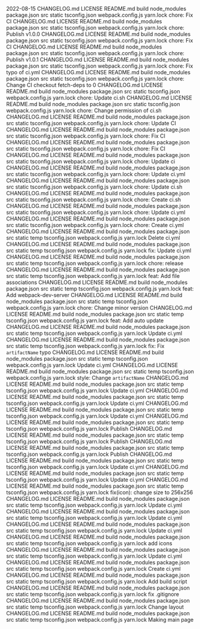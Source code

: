 2022-08-15 CHANGELOG.md LICENSE README.md build node_modules package.json src static tsconfig.json webpack.config.js yarn.lock chore: Fix CI CHANGELOG.md LICENSE README.md build node_modules package.json src static tsconfig.json webpack.config.js yarn.lock chore: Publish v1.0.0 CHANGELOG.md LICENSE README.md build node_modules package.json src static tsconfig.json webpack.config.js yarn.lock chore: Fix CI CHANGELOG.md LICENSE README.md build node_modules package.json src static tsconfig.json webpack.config.js yarn.lock chore: Publish v1.0.1 CHANGELOG.md LICENSE README.md build node_modules package.json src static tsconfig.json webpack.config.js yarn.lock chore: Fix typo of ci.yml CHANGELOG.md LICENSE README.md build node_modules package.json src static tsconfig.json webpack.config.js yarn.lock chore: Change CI checkout fetch-deps to 0 CHANGELOG.md LICENSE README.md build node_modules package.json src static tsconfig.json webpack.config.js yarn.lock chore: Update ci.sh CHANGELOG.md LICENSE README.md build node_modules package.json src static tsconfig.json webpack.config.js yarn.lock chore: Change permission of ci.sh CHANGELOG.md LICENSE README.md build node_modules package.json src static tsconfig.json webpack.config.js yarn.lock chore: Update CI CHANGELOG.md LICENSE README.md build node_modules package.json src static tsconfig.json webpack.config.js yarn.lock chore: Fix CI CHANGELOG.md LICENSE README.md build node_modules package.json src static tsconfig.json webpack.config.js yarn.lock chore: Fix CI CHANGELOG.md LICENSE README.md build node_modules package.json src static tsconfig.json webpack.config.js yarn.lock chore: Update ci CHANGELOG.md LICENSE README.md build node_modules package.json src static tsconfig.json webpack.config.js yarn.lock chore: Update ci.yml CHANGELOG.md LICENSE README.md build node_modules package.json src static tsconfig.json webpack.config.js yarn.lock chore: Update ci.sh CHANGELOG.md LICENSE README.md build node_modules package.json src static tsconfig.json webpack.config.js yarn.lock chore: Create ci.sh CHANGELOG.md LICENSE README.md build node_modules package.json src static tsconfig.json webpack.config.js yarn.lock chore: Update ci.yml CHANGELOG.md LICENSE README.md build node_modules package.json src static tsconfig.json webpack.config.js yarn.lock chore: Create ci.yml CHANGELOG.md LICENSE README.md build node_modules package.json src static temp tsconfig.json webpack.config.js yarn.lock Delete ci.yml CHANGELOG.md LICENSE README.md build node_modules package.json src static temp tsconfig.json webpack.config.js yarn.lock fix: Update ci.yml CHANGELOG.md LICENSE README.md build node_modules package.json src static temp tsconfig.json webpack.config.js yarn.lock chore: release CHANGELOG.md LICENSE README.md build node_modules package.json src static temp tsconfig.json webpack.config.js yarn.lock feat: Add file associations CHANGELOG.md LICENSE README.md build node_modules package.json src static temp tsconfig.json webpack.config.js yarn.lock feat: Add webpack-dev-server CHANGELOG.md LICENSE README.md build node_modules package.json src static temp tsconfig.json webpack.config.js yarn.lock chore: Change minor version CHANGELOG.md LICENSE README.md build node_modules package.json src static temp tsconfig.json webpack.config.js yarn.lock feat: Add auto update CHANGELOG.md LICENSE README.md build node_modules package.json src static temp tsconfig.json webpack.config.js yarn.lock Update ci.yml CHANGELOG.md LICENSE README.md build node_modules package.json src static temp tsconfig.json webpack.config.js yarn.lock fix: Fix `artifactName` typo CHANGELOG.md LICENSE README.md build node_modules package.json src static temp tsconfig.json webpack.config.js yarn.lock Update ci.yml CHANGELOG.md LICENSE README.md build node_modules package.json src static temp tsconfig.json webpack.config.js yarn.lock style: Change `artifactName` CHANGELOG.md LICENSE README.md build node_modules package.json src static temp tsconfig.json webpack.config.js yarn.lock Update ci.yml CHANGELOG.md LICENSE README.md build node_modules package.json src static temp tsconfig.json webpack.config.js yarn.lock Update ci.yml CHANGELOG.md LICENSE README.md build node_modules package.json src static temp tsconfig.json webpack.config.js yarn.lock Update ci.yml CHANGELOG.md LICENSE README.md build node_modules package.json src static temp tsconfig.json webpack.config.js yarn.lock Publish CHANGELOG.md LICENSE README.md build node_modules package.json src static temp tsconfig.json webpack.config.js yarn.lock Publish CHANGELOG.md LICENSE README.md build node_modules package.json src static temp tsconfig.json webpack.config.js yarn.lock Publish CHANGELOG.md LICENSE README.md build node_modules package.json src static temp tsconfig.json webpack.config.js yarn.lock Update ci.yml CHANGELOG.md LICENSE README.md build node_modules package.json src static temp tsconfig.json webpack.config.js yarn.lock Update ci.yml CHANGELOG.md LICENSE README.md build node_modules package.json src static temp tsconfig.json webpack.config.js yarn.lock fix(icon): change size to 256x256 CHANGELOG.md LICENSE README.md build node_modules package.json src static temp tsconfig.json webpack.config.js yarn.lock Update ci.yml CHANGELOG.md LICENSE README.md build node_modules package.json src static temp tsconfig.json webpack.config.js yarn.lock Update ci.yml CHANGELOG.md LICENSE README.md build node_modules package.json src static temp tsconfig.json webpack.config.js yarn.lock Update ci.yml CHANGELOG.md LICENSE README.md build node_modules package.json src static temp tsconfig.json webpack.config.js yarn.lock add icons CHANGELOG.md LICENSE README.md build node_modules package.json src static temp tsconfig.json webpack.config.js yarn.lock Update ci.yml CHANGELOG.md LICENSE README.md build node_modules package.json src static temp tsconfig.json webpack.config.js yarn.lock Create ci.yml CHANGELOG.md LICENSE README.md build node_modules package.json src static temp tsconfig.json webpack.config.js yarn.lock Add build script CHANGELOG.md LICENSE README.md build node_modules package.json src static temp tsconfig.json webpack.config.js yarn.lock fix .gitignore CHANGELOG.md LICENSE README.md build node_modules package.json src static temp tsconfig.json webpack.config.js yarn.lock Change layout CHANGELOG.md LICENSE README.md build node_modules package.json src static temp tsconfig.json webpack.config.js yarn.lock Making main page
